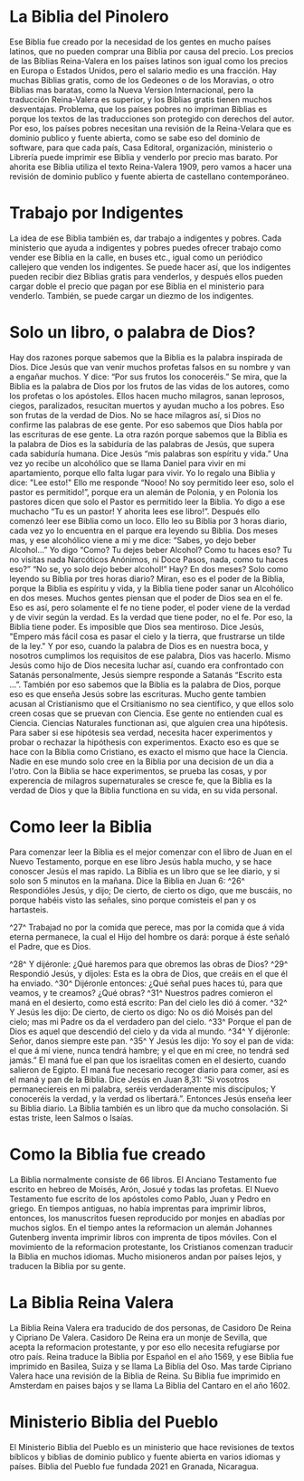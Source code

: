 # La Biblia del Pinolero
Ese Biblia fue creado por la necesidad de los gentes en mucho países latinos, que no pueden comprar una Biblia por causa del precio. Los precios de las Biblias Reina-Valera en los países latinos son igual como los precios en Europa o Estados Unidos, pero el salario medio es una fracción. Hay muchas Biblias gratis, como de los Gedeones o de los Moravias, o otro Biblias mas baratas, como la Nueva Version Internacional, pero la traducción Reina-Valera es superior, y los Biblias gratis tienen muchos desventajas. Problema, que los países pobres no impriman Biblias es porque los textos de las traducciones son protegido con derechos del autor. Por eso, los países pobres necesitan una revisión de la Reina-Velara que es dominio publico y fuente abierta, como se sabe eso del dominio de software, para que cada país, Casa Editoral, organización, ministerio o Librería puede imprimir ese Biblia y venderlo por precio mas barato. Por ahorita ese Biblia utiliza el texto Reina-Valera 1909, pero vamos a hacer una revisión de dominio publico y fuente abierta de castellano contemporáneo.

# Trabajo por Indigentes
La idea de ese Biblia también es, dar trabajo a indigentes y pobres. Cada ministerio que ayuda a indigentes y pobres puedes ofrecer trabajo como vender ese Biblia en la calle, en buses etc., igual como un periódico callejero que venden los indigentes. Se puede hacer así, que los indigentes pueden recibir diez Biblias gratis para venderlos, y después ellos pueden cargar doble el precio que pagan por ese Biblia en el ministerio para venderlo. También, se puede cargar un diezmo de los indigentes.

# Solo un libro, o palabra de Dios?
Hay dos razones porque sabemos que la Biblia es la palabra inspirada de Dios. Dice Jesús que van venir muchos profetas falsos en su nombre y van a engañar muchos. Y dice: “Por sus frutos los conoceréis.” Se mira, que la Biblia es la palabra de Dios por los frutos de las vidas de los autores, como los profetas o los apóstoles. Ellos hacen mucho milagros, sanan leprosos, ciegos, paralizados, resucitan muertos y ayudan mucho a los pobres. Eso son frutas de la verdad de Dios. No se hace milagros así, si Dios no confirme las palabras de ese gente. Por eso sabemos que Dios habla por las escrituras de ese gente. La otra razón porque sabemos que la Biblia es la palabra de Dios es la sabiduría de las palabras de Jesús, que supera cada sabiduría humana. Dice Jesús “mis palabras son espíritu y vida.”
Una vez yo recibe un alcohólico que se llama Daniel para vivir en mi apartamiento, porque ello falta lugar para vivir. Yo lo regalo una Biblia y dice: "Lee esto!" Ello me responde “Nooo! No soy permitido leer eso, solo el pastor es permitido!”, porque era un alemán de Polonia, y en Polonia los pastores dicen que solo el Pastor es permitido leer la Biblia. Yo digo a ese muchacho “Tu es un pastor! Y ahorita lees ese libro!”. Después ello comenzó leer ese Biblia como un loco. Ello leo su Biblia por 3 horas diario, cada vez yo lo encuentra en el parque era leyendo su Biblia. Dos meses mas, y ese alcohólico viene a mi y me dice: “Sabes, yo dejo beber Alcohol...” Yo digo “Como? Tu dejes beber Alcohol? Como tu haces eso? Tu no visitas nada Narcóticos Anónimos, ni Doce Pasos, nada, como tu haces eso?” “No se, yo solo dejo beber alcohol!” Hay? En dos meses? Solo como leyendo su Biblia por tres horas diario?
Miran, eso es el poder de la Biblia, porque la Biblia es espíritu y vida, y la Biblia tiene poder sanar un Alcohólico en dos meses. Muchos gentes piensan que el poder de Dios sea en el fe. Eso es así, pero solamente el fe no tiene poder, el poder viene de la verdad y de vivir según la verdad. Es la verdad que tiene poder, no el fe. Por eso, la Biblia tiene poder. Es imposible que Dios sea mentiroso. Dice Jesús, "Empero más fácil cosa es pasar el cielo y la tierra, que frustrarse un tilde de la ley." Y por eso, cuando la palabra de Dios es en nuestra boca, y nosotros cumplimos los requisitos de ese palabra, Dios vas hacerlo. Mismo Jesús como hijo de Dios necesita luchar así, cuando era confrontado con Satanás personalmente, Jesús siempre responde a Satanás “Escrito esta ...”. También por eso sabemos que la Biblia es la palabra de Dios, porque eso es que enseña Jesús sobre las escrituras.
Mucho gente tambien acusan al Cristianismo que el Crsitianismo no sea científico, y que ellos solo creen cosas que se pruevan con Ciencia. Ese gente no entienden cual es Ciencia. Ciencias Naturales functionan asi, que alguien crea una hipótesis. Para saber si ese hipótesis sea verdad, necesita hacer experimentos y probar o rechazar la hipóthesis con experimentos. Exacto eso es que se hace con la Biblia como Cristiano, es exacto el mismo que hace la Ciencia. Nadie en ese mundo solo cree en la Biblia por una decision de un dia a l'otro. Con la Biblia se hace experimentos, se prueba las cosas, y por experencia de milagros supernaturales se cresce fe, que la Biblia es la verdad de Dios y que la Biblia functiona en su vida, en su vida personal.

# Como leer la Biblia
Para comenzar leer la Biblia es el mejor comenzar con el libro de Juan en el Nuevo Testamento, porque en ese libro Jesús habla mucho, y se hace conoscer Jesús el mas rapido. La Biblia es un libro que se lee diario, y si solo son 5 minutos en la mañana. Dice la Biblia en Juan 6:
^26^ Respondióles Jesús, y dijo; De cierto, de cierto os digo, que me buscáis, no porque habéis visto las señales, sino porque comisteis el pan y os hartasteis. 


^27^ Trabajad no por la comida que perece, mas por la comida que á vida eterna permanece, la cual el Hijo del hombre os dará: porque á éste señaló el Padre, que es Dios. 


^28^ Y dijéronle: ¿Qué haremos para que obremos las obras de Dios? ^29^ Respondió Jesús, y díjoles: Esta es la obra de Dios, que creáis en el que él ha enviado. ^30^ Dijéronle entonces: ¿Qué señal pues haces tú, para que veamos, y te creamos? ¿Qué obras? ^31^ Nuestros padres comieron el maná en el desierto, como está escrito: Pan del cielo les dió á comer. ^32^ Y Jesús les dijo: De cierto, de cierto os digo: No os dió Moisés pan del cielo; mas mi Padre os da el verdadero pan del cielo. ^33^ Porque el pan de Dios es aquel que descendió del cielo y da vida al mundo. ^34^ Y dijéronle: Señor, danos siempre este pan. ^35^ Y Jesús les dijo: Yo soy el pan de vida: el que á mí viene, nunca tendrá hambre; y el que en mí cree, no tendrá sed jamás.”
El maná fue el pan que los israelitas comen en el desierto, cuando salieron de Egipto. El maná fue necesario recoger diario para comer, así es el maná y pan de la Biblia. Dice Jesús en Juan 8,31: “Si vosotros permaneciereis en mi palabra, seréis verdaderamente mis discípulos; Y conoceréis la verdad, y la verdad os libertará.”. Entonces Jesús enseña leer su Biblia diario.
La Biblia también es un libro que da mucho consolación. Si estas triste, leen Salmos o Isaías.







# Como la Biblia fue creado
La Biblia normalmente consiste de 66 libros. El Anciano Testamento fue escrito en hebreo de Moisés, Arón, Josué y todas las profetas. El Nuevo Testamento fue escrito de los apóstoles como Pablo, Juan y Pedro en griego. En tiempos antiguas, no había imprentas para imprimir libros, entonces, los manuscritos fuesen reproducido por monjes en abadías por muchos siglos. En el tiempo antes la reformacion un alemán Johannes Gutenberg inventa imprimir libros con imprenta de tipos móviles. Con el movimiento de la reformacion protestante, los Cristianos comenzan traducir la Biblia en muchos idiomas. Mucho misioneros andan por países lejos, y traducen la Biblia por su gente.

# La Biblia Reina Valera
La Biblia Reina Valera era traducido de dos personas, de Casidoro De Reina y Cipriano De Valera. Casidoro De Reina era un monje de Sevilla, que acepta la reformacion protestante, y por eso ello necesita refugiarse por otro país. Reina traduce la Biblia por Español en el año 1569, y ese Biblia fue imprimido en Basilea, Suiza y se llama La Biblia del Oso. Mas tarde Cipriano Valera hace una revisión de la Biblia de Reina. Su Biblia fue imprimido en Amsterdam en paises bajos y se llama La Biblia del Cantaro en el año 1602.

# Ministerio Biblia del Pueblo
El Ministerio Biblia del Pueblo es un ministerio que hace revisiones de textos bíblicos y biblias de dominio publico y fuente abierta en varios idiomas y países. Biblia del Pueblo fue fundada 2021 en Granada, Nicaragua.